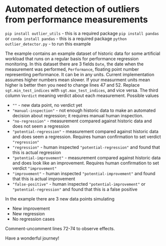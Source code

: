 # Automated detection of outliers from performance measurements

`pip install outlier_utils` - this is a required package
`pip install pandas` or `conda install pandas` - this is a required package
`python outlier_detector.py` - to run this example

The example contains an example dataset of historic data for some artificial workload that runs on a regular basis for performance regression monitoring. In this dataset there are 3 fields `Date`, the date when the measurement was performed, `Performance`, floating point number representing performance. It can be in any units. Current implementation assumes higher numbers mean slower. If your measurment units mean higher is better then you need to change lines 47 and 52. Replace `sgt.min_test_indices` with `sgt.max_test_indices`, and vice versa. The third column `Verdict` meaning verdict about each measurement. Possible values
* `""` - new data point, no verdict yet
* `"manual-inspection"` - not enough historic data to make an automated decision about regression; it requires manual human inspection.
* `"no-regression"` - measurement compared against historic data and does not seem a regression
* `"potential-regression"` - measurement compared against historic data and does seem a regression. Requires human confirmation to set verdict `"regression"`
* `"regression"` - human inspected `"potential-regression"` and found that this is actual regression
* `"potential-improvement"` - measurement compared against historic data and does look like an improvement. Requires human confirmation to set verdict `"improvement"`
* `"improvement"` - human inspected `"potential-improvement"` and found that this is actual improvement
* `"false-positive"` - human inspected `"potential-improvement"` or `"potential-regression"` and found that this is a false positive

In the example there are 3 new data points simulating
* New improvement
* New regression
* No regression cases

Comment-uncomment lines 72-74 to observe effects.

Have a wonderful journey!
